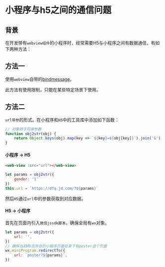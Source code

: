 # 小程序与h5之间的通信问题

## 背景

在开发带有`webview组件`的小程序时，经常需要H5与小程序之间有数据通信，有如下两种方法：

## 方法一

使用`webview`自带的[bindmessage](https://developers.weixin.qq.com/miniprogram/dev/component/web-view.html)。

此方法有使用限制，只能在某些特定场景下使用。

## 方法二

`url带参`的形式。在小程序和`H5`中的工具库中添加如下函数：

```js
// 对象转字符串参数
function obj2str(obj) {
    return Object.keys(obj).map(key => `${key}=${obj[key]}`).join('&')
}
```

#### 小程序 -> H5

```html
<web-view :src="url"></web-view>
```

```js
let params = obj2str({
    gender: '1'
})
this.url = `https://dfq.jd.com/?${params}`
```

然后`H5`通过`url`中的参数获取到对应数据。

#### H5 -> 小程序

首先在页面内引入`微信jssdk脚本`，确保全局有`wx`对象。

```js
let params = obj2str({
    url: '',
})
// 确保当前H5页所在的小程序页面目录下有poster这个页面
wx.miniProgram.redirectTo({
    url: `poster?${params}`,
})
```

